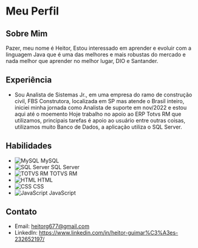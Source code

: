 # Meu Perfil

## Sobre Mim
Pazer, meu nome é Heitor, Estou interessado em aprender e evoluir com a linguagem Java que é uma das melhores e mais robustas do mercado e nada melhor que aprender no melhor lugar, DIO e Santander.

## Experiência
- Sou Analista de Sistemas Jr., em uma empresa do ramo de construção civil, FBS Construtora, localizada em SP mas atende o Brasil inteiro, iniciei minha jornada como Analista de suporte em nov/2022 e estou aqui até o moemento
Hoje trabalho no apoio ao ERP Totvs RM que utilizamos, principais tarefas é apoio ao usuário entre outras coisas, utilizamos muito Banco de Dados, a aplicação utiliza o SQL Server.

## Habilidades
- ![MySQL](link_imagem_mysql) MySQL
- ![SQL Server](link_para_o_logo_do_sql_server) SQL Server
- ![TOTVS RM](link_para_o_logo_do_totvs_rm) TOTVS RM
- ![HTML](link_para_o_logo_do_html) HTML
- ![CSS](link_para_o_logo_do_css) CSS
- ![JavaScript](link_para_o_logo_do_javascript) JavaScript



## Contato
- Email:    heitorg677@gmail.com
- LinkedIn: https://www.linkedin.com/in/heitor-guimar%C3%A3es-232652197/
